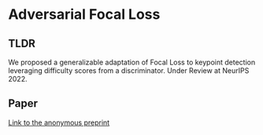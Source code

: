# Adversarial Focal Loss

## TLDR
We proposed a generalizable adaptation of Focal Loss to keypoint detection leveraging difficulty scores from a discriminator.
Under Review at NeurIPS 2022.

## Paper
[Link to the anonymous preprint](paper/AFL_20220519.pdf)
